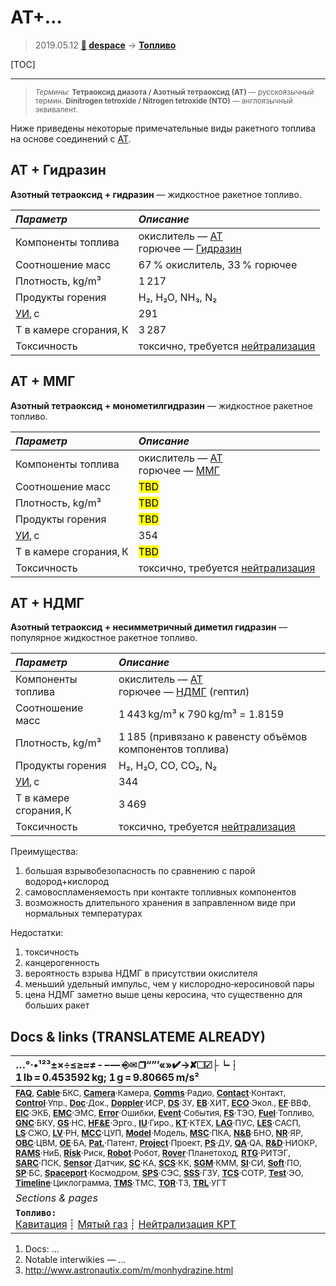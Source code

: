 # АТ+…
> 2019.05.12 **[🚀](../index/index.md) [despace](index.md)** → **[Топливо](fuel.md)**

[TOC]

---

> <small>*Термины:* **Тетраоксид диазота / Азотный тетраоксид (АТ)** — русскоязычный термин. **Dinitrogen tetroxide / Nitrogen tetroxide (NTO)** — англоязычный эквивалент.</small>

Ниже приведены некоторые примечательные виды ракетного топлива на основе соединений с [АТ](at.md).



## АТ + Гидразин
**Азотный тетраоксид + гидразин** — жидкостное ракетное топливо.

|*Параметр*|*Описание*|
|:--|:--|
|Компоненты топлива  |окислитель — [АТ](at.md)<br> горючее — [Гидразин](гидразин.md)  |
|Соотношение масс  |67 % окислитель, 33 % горючее  |
|Плотность, kg/m³  |1 217  |
|Продукты горения  |H₂, H₂O, NH₃, N₂  |
| [УИ](isp.md), с  |291  |
|Т в камере сгорания, К  |3 287  |
|Токсичность  |токсично, требуется [нейтрализация](нейтрализация_крт.md)  |



## АТ + ММГ
**Азотный тетраоксид + монометилгидразин** — жидкостное ракетное топливо.

|*Параметр*|*Описание*|
|:--|:--|
|Компоненты топлива  |окислитель — [АТ](at.md)<br> горючее — [ММГ](mmh.md)  |
|Соотношение масс  |<mark>TBD</mark>  |
|Плотность, kg/m³  |<mark>TBD</mark>  |
|Продукты горения  |<mark>TBD</mark>  |
| [УИ](isp.md), с  |354  |
|Т в камере сгорания, К  |<mark>TBD</mark>  |
|Токсичность  |токсично, требуется [нейтрализация](нейтрализация_крт.md)  |



## АТ + НДМГ
**Азотный тетраоксид + несимметричный диметил гидразин** — популярное жидкостное ракетное топливо.

|*Параметр*|*Описание*|
|:--|:--|
|Компоненты топлива  |окислитель — [АТ](at.md)<br> горючее — [НДМГ](udmh.md) (гептил)  |
|Соотношение масс  |1 443 kg/m³ к 790 kg/m³ = 1.8159  |
|Плотность, kg/m³  |1 185 (привязано к равенсту объёмов компонентов топлива)  |
|Продукты горения  |H₂, H₂O, CO, CO₂, N₂  |
| [УИ](isp.md), с  |344  |
|Т в камере сгорания, К  |3 469  |
|Токсичность  |токсично, требуется [нейтрализация](нейтрализация_крт.md)  |

Преимущества:

   1. большая взрывобезопасность по сравнению с парой водород+кислород
   1. самовоспламеняемость при контакте топливных компонентов
   1. возможность длительного хранения в заправленном виде при нормальных температурах

Недостатки:

   1. токсичность
   1. канцерогенность
   1. вероятность взрыва НДМГ в присутствии окислителя
   1. меньший удельный импульс, чем у кислородно‑керосиновой пары
   1. цена НДМГ заметно выше цены керосина, что существенно для больших ракет



<p style="page-break-after:always"> </p>

## Docs & links (TRANSLATEME ALREADY)
|…°·•¹²³±×÷≤≥≈≠ ‑ −— ⎆✉ ❐“”’«»✔→✘☐☑├┕┆ 1 lb = 0.453592 kg; 1 g = 9.80665 m/s²|
|:--|
|<small>**[FAQ](faq.md)**, **[Cable](cable.md)**·БКС, **[Camera](camera.md)**·Камера, **[Comms](comms.md)**·Радио, **[Contact](contact.md)**·Контакт, **[Control](control.md)**·Упр., **[Doc](doc.md)**·Док., **[Doppler](doppler.md)**·ИСР, **[DS](ds.md)**·ЗУ, **[EB](eb.md)**·ХИТ, **[ECO](ecology.md)**·Экол., **[EF](ef.md)**·ВВФ, **[ElC](elc.md)**·ЭКБ, **[EMC](emc.md)**·ЭМС, **[Error](error.md)**·Ошибки, **[Event](event.md)**·События, **[FS](fs.md)**·ТЭО, **[Fuel](fuel.md)**·Топливо, **[GNC](gnc.md)**·БКУ, **[GS](scs.md)**·НС, **[HF&E](hfe.md)**·Эрго., **[IU](iu.md)**·Гиро., **[KT](kt.md)**·КТЕХ, **[LAG](lag.md)**·ПУC, **[LES](les.md)**·САСП, **[LS](ls.md)**·СЖО, **[LV](lv.md)**·РН, **[MCC](mcc.md)**·ЦУП, **[Model](model.md)**·Модель, **[MSC](sc.md)**·ПКА, **[N&B](nnb.md)**·БНО, **[NR](nr.md)**·ЯР, **[OBC](obc.md)**·ЦВМ, **[OE](oe.md)**·БА, **[Pat.](патент.md)**·Патент, **[Project](project.md)**·Проект, **[PS](ps.md)**·ДУ, **[QA](quality.md)**·QA, **[R&D](rnd.md)**·НИОКР, **[RAMS](rams.md)**·НиБ, **[Risk](risk.md)**·Риск, **[Robot](robotics.md)**·Робот, **[Rover](rover.md)**·Планетоход, **[RTG](rtg.md)**·РИТЭГ, **[SARC](sarc.md)**·ПСК, **[Sensor](sensor.md)**·Датчик, **[SC](sc.md)**·КА, **[SCS](scs.md)**·КК, **[SGM](sgm.md)**·КММ, **[SI](si.md)**·СИ, **[Soft](soft.md)**·ПО, **[SP](sp.md)**·БС, **[Spaceport](spaceport.md)**·Космодром, **[SPS](sps.md)**·СЭС, **[SSS](sss.md)**·ГЗУ, **[TCS](tcs.md)**·СОТР, **[Test](test.md)**·ЭО, **[Timeline](timeline.md)**·Циклограмма, **[TMS](tms.md)**·ТМС, **[TOR](tor.md)**·ТЗ, **[TRL](trl.md)**·УГТ</small>|
|*Sections & pages*|
|**`Топливо:`**<br> [Кавитация](cavitation.md) ┊ [Мятый газ](exhsteam.md) ┊ [Нейтрализация КРТ](нейтрализация_крт.md) |

   1. Docs: …
   1. Notable interwikies — …
   1. <http://www.astronautix.com/m/monhydrazine.html>
